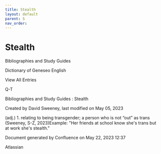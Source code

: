 ```yaml
---
title: Stealth
layout: default
parent: S
nav_order:
---
```


# Stealth

Bibliographies and Study Guides

Dictionary of Geneseo English

View All Entries

Q-T

Bibliographies and Study Guides : Stealth

Created by  David Sweeney, last modified on May 05, 2023

(adj.) 1. relating to being transgender; a person who is not “out” as trans (Sweeney, S-Z, 2023)Example: &quot;Her friends at school know she's trans but at work she's stealth.&quot;

Document generated by Confluence on May 22, 2023 12:37

Atlassian
